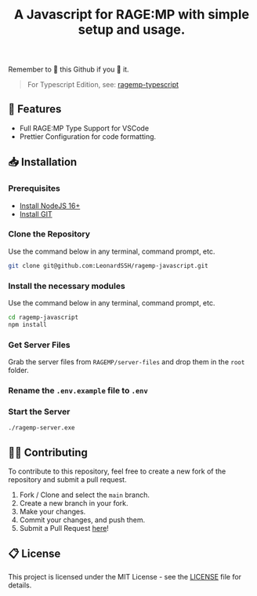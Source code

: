 <p align="center" style="font-size: 26px">
	<b>A Javascript for RAGE:MP with simple setup and usage.</b>
</p>

<br>

Remember to 🌟 this Github if you 💖 it.

> For Typescript Edition, see: [ragemp-typescript](https://github.com/leonardssh/ragemp-typescript)

## 📌 Features

-   Full RAGE:MP Type Support for VSCode
-   Prettier Configuration for code formatting.

## 📥 Installation

### Prerequisites

-   [Install NodeJS 16+](https://nodejs.org/en/download/current/)
-   [Install GIT](https://git-scm.com/downloads)

### Clone the Repository

Use the command below in any terminal, command prompt, etc.

```sh
git clone git@github.com:LeonardSSH/ragemp-javascript.git
```

### Install the necessary modules

Use the command below in any terminal, command prompt, etc.

```sh
cd ragemp-javascript
npm install
```

### Get Server Files

Grab the server files from `RAGEMP/server-files` and drop them in the `root` folder.

### Rename the `.env.example` file to `.env`

### Start the Server

```sh
./ragemp-server.exe
```

## 👨‍💻 Contributing

To contribute to this repository, feel free to create a new fork of the repository and submit a pull request.

1. Fork / Clone and select the `main` branch.
2. Create a new branch in your fork.
3. Make your changes.
4. Commit your changes, and push them.
5. Submit a Pull Request [here](https://github.com/LeonardSSH/ragemp-javascript/pulls)!

## 📋 License

This project is licensed under the MIT License - see the [LICENSE](LICENSE) file for details.
